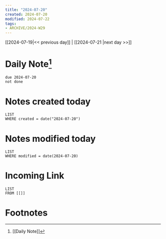 ```yaml
---
title: "2024-07-20"
created: 2024-07-20
modified: 2024-07-22
tags:
- ARCHIVE/2024-W29
---
```


[[2024-07-19|<< previous day]] | [[2024-07-21 |next day >>]]

# Daily Note[^1]
```tasks
due 2024-07-20
not done
```
# Notes created today
```dataview
LIST
WHERE created = date("2024-07-20")
```
# Notes modified today
```dataview
LIST
WHERE modified = date(2024-07-20)
```
# Incoming Link
```dataview
LIST
FROM [[]]
```
# Footnotes

[^1]: [[Daily Note]]
